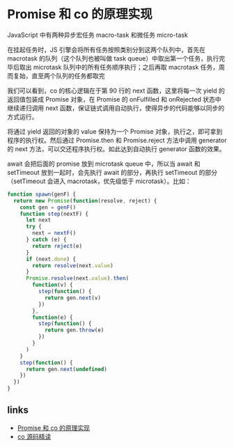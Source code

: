 # Promise 和 co 的原理实现

JavaScript 中有两种异步宏任务 macro-task 和微任务 micro-task

在挂起任务时，JS 引擎会将所有任务按照类别分到这两个队列中，首先在 macrotask 的队列（这个队列也被叫做 task queue）中取出第一个任务，执行完毕后取出 microtask 队列中的所有任务顺序执行；之后再取 macrotask 任务，周而复始，直至两个队列的任务都取完

我们可以看到，co 的核心逻辑在于第 90 行的 next 函数，这里将每一次 yield 的返回值包装成 Promise 对象，在 Promise 的 onFulfilled 和 onRejected 状态中继续递归调用 next 函数，保证链式调用自动执行，使得异步的代码能够以同步的方式运行。

将通过 yield 返回的对象的 value 保持为一个 Promise 对象，执行之，即可拿到程序的执行权。然后通过 Promise.then 和 Promise.reject 方法中调用 generator 的 next 方法，可以交还程序执行权。如此达到自动执行 generator 函数的效果。

await 会把后面的 promise 放到 microtask queue 中，所以当 await 和 setTimeout 放到一起时，会先执行 await 的部分，再执行 setTimeout 的部分（setTimeout 会进入 macrotask，优先级低于 microtask）。比如：

```js
function spawn(genF) {
  return new Promise(function(resolve, reject) {
    const gen = genF()
    function step(nextF) {
      let next
      try {
        next = nextF()
      } catch (e) {
        return reject(e)
      }
      if (next.done) {
        return resolve(next.value)
      }
      Promise.resolve(next.value).then(
        function(v) {
          step(function() {
            return gen.next(v)
          })
        },
        function(e) {
          step(function() {
            return gen.throw(e)
          })
        }
      )
    }
    step(function() {
      return gen.next(undefined)
    })
  })
}
```

## links

- [Promise 和 co 的原理实现](https://segmentfault.com/a/1190000010159031#item-2-1)
- [co 源码精读](https://fecoding.cn/2017/07/30/the-analysis-of-the-source-code-of-co/)
